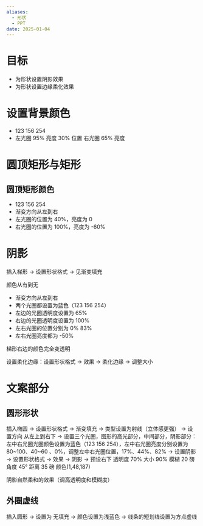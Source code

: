 ```yaml
---
aliases:
  - 形状
  - PPT
date: 2025-01-04
---
```


# 目标

- 为形状设置阴影效果
- 为形状设置边缘柔化效果

# 设置背景颜色


- 123 156 254
- 左光圈 95% 亮度 30% 位置 右光圈 65% 亮度

# 圆顶矩形与矩形

## 圆顶矩形颜色

- 123 156 254
- 渐变方向从左到右
- 左光圈的位置为 40%，亮度为 0
- 右光圈的位置为 100%，亮度为 -60%

# 阴影

插入梯形 -> 设置形状格式 -> 见渐变填充

颜色从有到无

- 渐变方向从左到右
- 两个光圈都设置为蓝色（123 156 254）
- 左边的光圈透明度设置为 65%
- 右边的光圈透明度设置为 100%
- 左右光圈的位置分别为 0% 83%
- 左右光圈亮度都为 -50%

梯形右边的颜色完全变透明

设置柔化边缘：设置形状格式 -> 效果 -> 柔化边缘 -> 调整大小

# 文案部分

## 圆形形状

插入椭圆 -> 设置形状格式 -> 渐变填充 -> 类型设置为射线（立体感更强） -> 设置方向 从左上到右下 -> 设置三个光圈，图形的高光部分，中间部分，阴影部分：左中右光圈光圈颜色设置为蓝色（123 156 254），左中右光圈亮度分别设置为 80~100、40~60 、0%，调整左中右光圈位置，17%、44%、82% -> 设置阴影 -> 设置形状格式 -> 效果 -> 阴影 -> 预设右下 透明度 70% 大小 90% 模糊 20 磅 角度 45° 距离 35 磅 颜色(1,48,187)

阴影自然柔和的效果（调高透明度和模糊度）

## 外圈虚线

插入圆形 -> 设置为 无填充 -> 颜色设置为浅蓝色 -> 线条的短划线设置为方点虚线